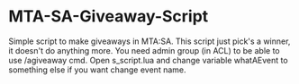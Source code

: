 # MTA-SA-Giveaway-Script
Simple script to make giveaways in MTA:SA. This script just pick's a winner, it doesn't do anything more. You need admin group (in ACL) to be able to use /agiveaway cmd. Open s_script.lua and change variable whatAEvent to something else if you want change event name.
